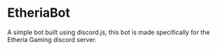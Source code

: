 # EtheriaBot
A simple bot built using discord.js, this bot is made specifically for the Etheria Gaming discord server.
